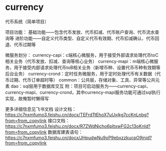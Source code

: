 # currency
代币系统（简单项目）

项目功能：
    基础功能——包含代币发放、代币扣减、代币账户查询、代币流水查询等
    进阶功能——自定义代币类型、自定义代币有效期、代币扣减确认、代币回退、代币过期等

微服务划分：
    currency-capi：c端核心微服务，用于接受外部请求处理代币toC相关业务（代币发放、扣减、查询等核心业务）
    currency-mapi：m端核心微服务，用于接受内部请求处理代币toB相关业务（新增币种、设置代币币种有效期等后台业务）
    currency-crond：定时任务微服务，用于定时处理代币有关数据（代币过期、代币订单超时等）
    common：公共层，存储对象、工具、异常等公共元素
    dao：sql层用于数据库交互
    附：项目可启动服务为——currency-capi、currency-mapi、currency-crond，其中currency-mapi服务功能可通过sql执行实现，故俺暂时懒得写

更多详细信息见飞书文档
设计文档：https://c7nxmfumo3.feishu.cn/docx/TEFrdTtEhoX7uUxjkg7ccKnLnbg?from=from_copylink
接口文档：https://c7nxmfumo3.feishu.cn/docx/R7ZWdNjcho6pItxwFG2c13oKnId?from=from_copylink
数据库建表语句：https://c7nxmfumo3.feishu.cn/docx/JHpudwNu9oP9ebxzzkucpO9jnid?from=from_copylink
